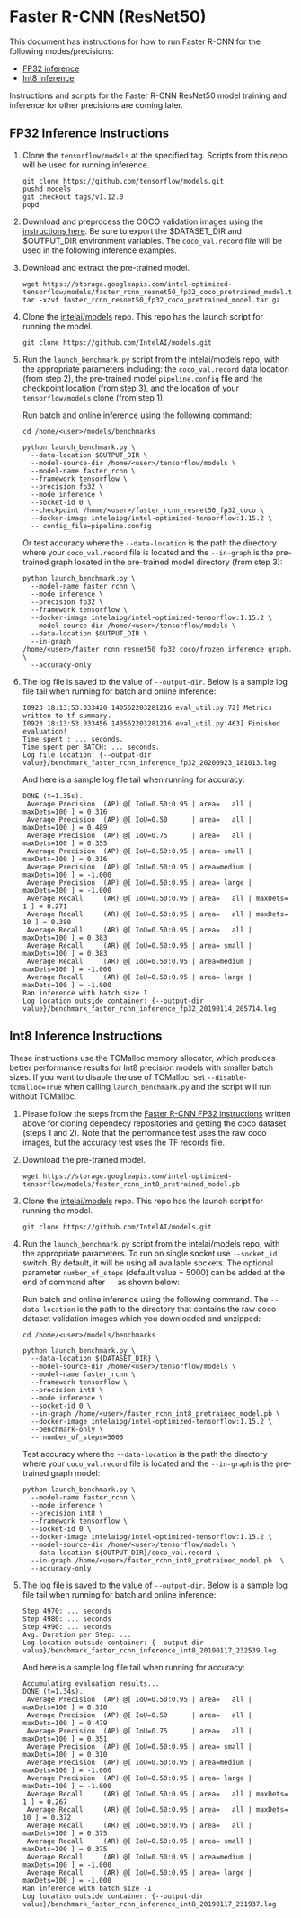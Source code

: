 # Faster R-CNN (ResNet50)

This document has instructions for how to run Faster R-CNN for the
following modes/precisions:
* [FP32 inference](#fp32-inference-instructions)
* [Int8 inference](#int8-inference-instructions)

Instructions and scripts for the Faster R-CNN ResNet50 model training and inference
for other precisions are coming later.

## FP32 Inference Instructions

1. Clone the `tensorflow/models` at the specified tag. Scripts from this
   repo will be used for running inference.
   ```
   git clone https://github.com/tensorflow/models.git
   pushd models
   git checkout tags/v1.12.0
   popd
   ```

2. Download and preprocess the COCO validation images using the [instructions here](https://github.com/IntelAI/models/blob/master/datasets/coco/README.md).
   Be sure to export the $DATASET_DIR and $OUTPUT_DIR environment variables.
   The `coco_val.record` file will be used in the following inference examples.

3. Download and extract the pre-trained model.
   ```
   wget https://storage.googleapis.com/intel-optimized-tensorflow/models/faster_rcnn_resnet50_fp32_coco_pretrained_model.tar.gz
   tar -xzvf faster_rcnn_resnet50_fp32_coco_pretrained_model.tar.gz
   ```

4. Clone the [intelai/models](https://github.com/intelai/models) repo.
   This repo has the launch script for running the model.
   ```
   git clone https://github.com/IntelAI/models.git
   ```

5. Run the `launch_benchmark.py` script from the intelai/models repo,
   with the appropriate parameters including: the `coco_val.record` data
   location (from step 2), the pre-trained model `pipeline.config` file
   and the checkpoint location (from step 3), and the location of your
   `tensorflow/models` clone (from step 1).

   Run batch and online inference using the following command:
   ```
   cd /home/<user>/models/benchmarks

   python launch_benchmark.py \
     --data-location $OUTPUT_DIR \
     --model-source-dir /home/<user>/tensorflow/models \
     --model-name faster_rcnn \
     --framework tensorflow \
     --precision fp32 \
     --mode inference \
     --socket-id 0 \
     --checkpoint /home/<user>/faster_rcnn_resnet50_fp32_coco \
     --docker-image intelaipg/intel-optimized-tensorflow:1.15.2 \
     -- config_file=pipeline.config
    ```

   Or test accuracy where the `--data-location` is the path the directory
   where your `coco_val.record` file is located and the `--in-graph` is
   the pre-trained graph located in the pre-trained model directory (from step 3):
   ```
   python launch_benchmark.py \
     --model-name faster_rcnn \
     --mode inference \
     --precision fp32 \
     --framework tensorflow \
     --docker-image intelaipg/intel-optimized-tensorflow:1.15.2 \
     --model-source-dir /home/<user>/tensorflow/models \
     --data-location $OUTPUT_DIR \
     --in-graph /home/<user>/faster_rcnn_resnet50_fp32_coco/frozen_inference_graph.pb \
     --accuracy-only
   ```

6. The log file is saved to the value of `--output-dir`. Below is a
   sample log file tail when running for batch and online inference:

   ```
   I0923 18:13:53.033420 140562203281216 eval_util.py:72] Metrics written to tf summary.
   I0923 18:13:53.033456 140562203281216 eval_util.py:463] Finished evaluation!
   Time spent : ... seconds.
   Time spent per BATCH: ... seconds.
   Log file location: {--output-dir value}/benchmark_faster_rcnn_inference_fp32_20200923_181013.log
    ```

   And here is a sample log file tail when running for accuracy:
    ```
    DONE (t=1.35s).
     Average Precision  (AP) @[ IoU=0.50:0.95 | area=   all | maxDets=100 ] = 0.316
     Average Precision  (AP) @[ IoU=0.50      | area=   all | maxDets=100 ] = 0.489
     Average Precision  (AP) @[ IoU=0.75      | area=   all | maxDets=100 ] = 0.355
     Average Precision  (AP) @[ IoU=0.50:0.95 | area= small | maxDets=100 ] = 0.316
     Average Precision  (AP) @[ IoU=0.50:0.95 | area=medium | maxDets=100 ] = -1.000
     Average Precision  (AP) @[ IoU=0.50:0.95 | area= large | maxDets=100 ] = -1.000
     Average Recall     (AR) @[ IoU=0.50:0.95 | area=   all | maxDets=  1 ] = 0.271
     Average Recall     (AR) @[ IoU=0.50:0.95 | area=   all | maxDets= 10 ] = 0.380
     Average Recall     (AR) @[ IoU=0.50:0.95 | area=   all | maxDets=100 ] = 0.383
     Average Recall     (AR) @[ IoU=0.50:0.95 | area= small | maxDets=100 ] = 0.383
     Average Recall     (AR) @[ IoU=0.50:0.95 | area=medium | maxDets=100 ] = -1.000
     Average Recall     (AR) @[ IoU=0.50:0.95 | area= large | maxDets=100 ] = -1.000
    Ran inference with batch size 1
    Log location outside container: {--output-dir value}/benchmark_faster_rcnn_inference_fp32_20190114_205714.log
    ```

## Int8 Inference Instructions

These instructions use the TCMalloc memory allocator, which produces 
better performance results for Int8 precision models with smaller batch sizes. 
If you want to disable the use of TCMalloc, set `--disable-tcmalloc=True` 
when calling `launch_benchmark.py` and the script will run without TCMalloc.

1. Please follow the steps from the
   [Faster R-CNN FP32 instructions](#fp32-inference-instructions) written
   above for cloning dependecy repositories and getting the coco dataset
   (steps 1 and 2). Note that the performance test uses the raw coco
   images, but the accuracy test uses the TF records file.

2. Download the pre-trained model.
   ```
   wget https://storage.googleapis.com/intel-optimized-tensorflow/models/faster_rcnn_int8_pretrained_model.pb
   ```

3. Clone the [intelai/models](https://github.com/intelai/models) repo.
   This repo has the launch script for running the model.
   ```
   git clone https://github.com/IntelAI/models.git
   ```

4. Run the `launch_benchmark.py` script from the intelai/models repo,
   with the appropriate parameters. To run on single socket use
   `--socket_id` switch. By default, it will be using all available
   sockets. The optional parameter `number_of_steps` (default value =
   5000) can be added at the end of command after `--` as shown below:

   Run batch and online inference using the following command. The
   `--data-location` is the path to the directory that contains the raw
   coco dataset validation images which you downloaded and unzipped:
   ```
   cd /home/<user>/models/benchmarks

   python launch_benchmark.py \
     --data-location ${DATASET_DIR} \
     --model-source-dir /home/<user>/tensorflow/models \
     --model-name faster_rcnn \
     --framework tensorflow \
     --precision int8 \
     --mode inference \
     --socket-id 0 \
     --in-graph /home/<user>/faster_rcnn_int8_pretrained_model.pb \
     --docker-image intelaipg/intel-optimized-tensorflow:1.15.2 \
     --benchmark-only \
     -- number_of_steps=5000
    ```

   Test accuracy where the `--data-location` is the path the directory
   where your `coco_val.record` file is located and the `--in-graph` is
   the pre-trained graph model:
   ```
   python launch_benchmark.py \
     --model-name faster_rcnn \
     --mode inference \
     --precision int8 \
     --framework tensorflow \
     --socket-id 0 \
     --docker-image intelaipg/intel-optimized-tensorflow:1.15.2 \
     --model-source-dir /home/<user>/tensorflow/models \
     --data-location ${OUTPUT_DIR}/coco_val.record \
     --in-graph /home/<user>/faster_rcnn_int8_pretrained_model.pb  \
     --accuracy-only
   ```

5. The log file is saved to the value of `--output-dir`. Below is a
   sample log file tail when running for batch and online inference:
   ```
   Step 4970: ... seconds
   Step 4980: ... seconds
   Step 4990: ... seconds
   Avg. Duration per Step: ...
   Log location outside container: {--output-dir value}/benchmark_faster_rcnn_inference_int8_20190117_232539.log
   ```

   And here is a sample log file tail when running for accuracy:
   ```
   Accumulating evaluation results...
   DONE (t=1.34s).
    Average Precision  (AP) @[ IoU=0.50:0.95 | area=   all | maxDets=100 ] = 0.310
    Average Precision  (AP) @[ IoU=0.50      | area=   all | maxDets=100 ] = 0.479
    Average Precision  (AP) @[ IoU=0.75      | area=   all | maxDets=100 ] = 0.351
    Average Precision  (AP) @[ IoU=0.50:0.95 | area= small | maxDets=100 ] = 0.310
    Average Precision  (AP) @[ IoU=0.50:0.95 | area=medium | maxDets=100 ] = -1.000
    Average Precision  (AP) @[ IoU=0.50:0.95 | area= large | maxDets=100 ] = -1.000
    Average Recall     (AR) @[ IoU=0.50:0.95 | area=   all | maxDets=  1 ] = 0.267
    Average Recall     (AR) @[ IoU=0.50:0.95 | area=   all | maxDets= 10 ] = 0.372
    Average Recall     (AR) @[ IoU=0.50:0.95 | area=   all | maxDets=100 ] = 0.375
    Average Recall     (AR) @[ IoU=0.50:0.95 | area= small | maxDets=100 ] = 0.375
    Average Recall     (AR) @[ IoU=0.50:0.95 | area=medium | maxDets=100 ] = -1.000
    Average Recall     (AR) @[ IoU=0.50:0.95 | area= large | maxDets=100 ] = -1.000
   Ran inference with batch size -1
   Log location outside container: {--output-dir value}/benchmark_faster_rcnn_inference_int8_20190117_231937.log
   ```
